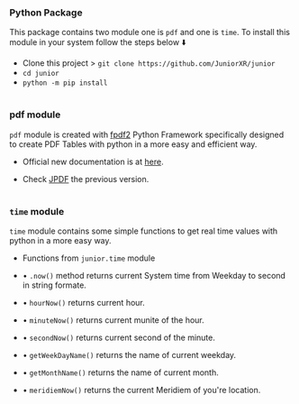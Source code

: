 ### Python Package
This package contains two module one is `pdf` and one is `time`.
To install this module in your system follow the steps below ⬇️ 


- Clone this project > `git clone https://github.com/JuniorXR/junior`
- `cd junior`
- `python -m pip install`
#
### pdf module
`pdf` module is created with <a href="https://py-pdf.github.io/fpdf2/index.html">fpdf2</a> Python Framework specifically designed to create PDF Tables with python in a more easy and efficient way.

- Official new documentation is at <a href="https://github.com/ahsanurrahman-sayem/junior/blob/main/pdf/README.md">here</a>.

- Check <a href="https://github.com/ahsanurrahman-sayem/JPDF">JPDF</a> the previous version.
#
### `time` module

`time` module contains some simple functions to get real time values with python in a more easy way.

- Functions from `junior.time` module 
- • `.now()` method returns current System time from Weekday to second in string formate.
- • `hourNow()` returns current hour.
- • `minuteNow()` returns current munite of the hour.
- • `secondNow()` returns current second of the minute.

- • `getWeekDayName()` returns the name of current weekday.
- • `getMonthName()` returns the name of current month.
- • `meridiemNow()` returns the current Meridiem of you're location.
